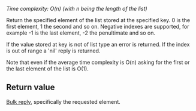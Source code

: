 

_Time complexity: O(n) (with n being the length of the list)_

Return the specified element of the list stored at the specified
key. 0 is the first element, 1 the second and so on. Negative indexes
are supported, for example -1 is the last element, -2 the penultimate
and so on.

If the value stored at key is not of list type an error is returned.
If the index is out of range a 'nil' reply is returned.

Note that even if the average time complexity is O(n) asking for
the first or the last element of the list is O(1).

## Return value

[Bulk reply][1], specifically the requested element.



[1]: /p/redis/wiki/ReplyTypes
